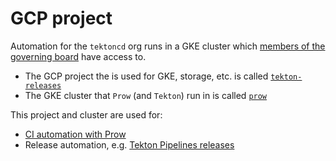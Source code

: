# GCP project

Automation for the `tektoncd` org runs in a GKE cluster which
[members of the governing board](https://github.com/tektoncd/community/blob/master/governance.md#permissions-and-access)
have access to.

- The GCP project the is used for GKE, storage, etc. is called
  [`tekton-releases`](http://console.cloud.google.com/home/dashboard?project=tekton-releases)
- The GKE cluster that `Prow` (and `Tekton`) run in is called
  [`prow`](https://console.cloud.google.com/kubernetes/clusters/details/us-central1-a/prow?project=tekton-releases)

This project and cluster are used for:

- [CI automation with Prow](prow.md)
- Release automation, e.g.
  [Tekton Pipelines releases](https://github.com/tektoncd/pipeline/tree/master/tekton#release-pipeline)

